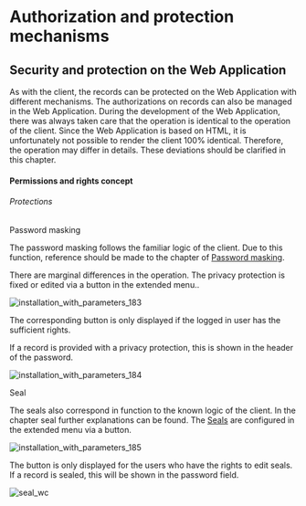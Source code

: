 # Authorization and protection mechanisms

## Security and protection on the Web Application

As with the client, the records can be protected on the Web Application with different mechanisms.
The authorizations on records can also be managed in the Web Application. During the development of
the Web Application, there was always taken care that the operation is identical to the operation of
the client. Since the Web Application is based on HTML, it is unfortunately not possible to render
the client 100% identical. Therefore, the operation may differ in details. These deviations should
be clarified in this chapter.

#### Permissions and rights concept

###### Protections

Password masking

The password masking follows the familiar logic of the client. Due to this function, reference
should be made to the chapter of
[Password masking](/docs/passwordsecure/9.2/passwordsecure/configuration/advanced_view/permissionconcept/predefining_rights/protective_mechanisms/password_masking/password_masking.md).

There are marginal differences in the operation. The privacy protection is fixed or edited via a
button in the extended menu..

![installation_with_parameters_183](/img/product_docs/passwordsecure/passwordsecure/configuration/web_applicaiton/authorization_and_protection/installation_with_parameters_183.webp)

The corresponding button is only displayed if the logged in user has the sufficient rights.

If a record is provided with a privacy protection, this is shown in the header of the password.

![installation_with_parameters_184](/img/product_docs/passwordsecure/passwordsecure/configuration/web_applicaiton/authorization_and_protection/installation_with_parameters_184.webp)

Seal

The seals also correspond in function to the known logic of the client. In the chapter seal further
explanations can be found. The
[Seals](/docs/passwordsecure/9.2/passwordsecure/configuration/advanced_view/permissionconcept/predefining_rights/protective_mechanisms/seals/seals.md)
are configured in the extended menu via a button.

![installation_with_parameters_185](/img/product_docs/passwordsecure/passwordsecure/configuration/web_applicaiton/authorization_and_protection/installation_with_parameters_185.webp)

The button is only displayed for the users who have the rights to edit seals. If a record is sealed,
this will be shown in the password field.

![seal_wc](/img/product_docs/passwordsecure/passwordsecure/configuration/web_applicaiton/authorization_and_protection/seal_wc.webp)
